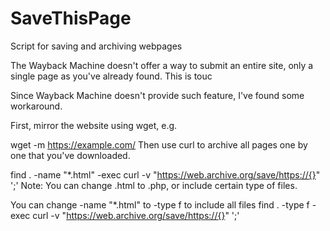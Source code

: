 # SaveThisPage
Script for saving and archiving webpages

The Wayback Machine doesn't offer a way to submit an entire site, only a single page as you've already found. This is touc

Since Wayback Machine doesn't provide such feature, I've found some workaround.

First, mirror the website using wget, e.g.

wget -m https://example.com/
Then use curl to archive all pages one by one that you've downloaded.

find . -name "*.html" -exec curl -v "https://web.archive.org/save/https://{}" ';'
Note: You can change .html to .php, or include certain type of files.




You can change -name "*.html" to -type f to include all files
find . -type f -exec curl -v "https://web.archive.org/save/https://{}" ';'
